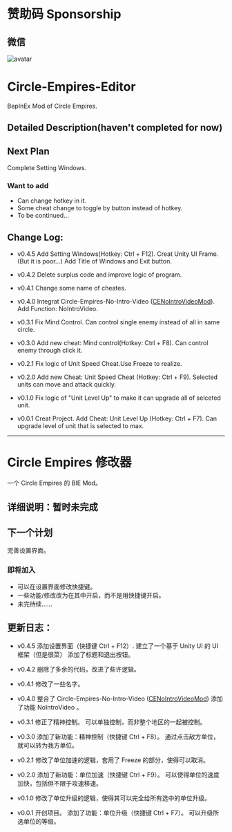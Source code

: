 # 赞助码 Sponsorship
## 微信
![avatar](https://www.hualigs.cn/image/600aa12470350.jpg) 

# Circle-Empires-Editor
BepInEx Mod of Circle Empires.
## Detailed Description(haven't completed for now)
## Next Plan
Complete Setting Windows.
### Want to add
* Can change hotkey in it.
* Some cheat change to toggle by button instead of hotkey.
* To be continued...
## Change Log:
* v0.4.5
Add Setting Windows(Hotkey: Ctrl + F12).
Creat Unity UI Frame.(But it is poor...)
Add Title of Windows and Exit button.

* v0.4.2
Delete surplus code and improve logic of program.

* v0.4.1
Change some name of cheates.

* v0.4.0
Integrat Circle-Empires-No-Intro-Video ([CENoIntroVideoMod](https://github.com/RoJoJoey/CENoIntroVideoMod)).
Add Function: NoIntroVideo.

* v0.3.1
Fix Mind Control.
Can control single enemy instead of all in same circle.

* v0.3.0
Add new cheat: Mind control(Hotkey: Ctrl + F8).
Can control enemy through click it.

* v0.2.1
Fix logic of Unit Speed Cheat.Use Freeze to realize.

* v0.2.0
Add new Cheat: Unit Speed Cheat (Hotkey: Ctrl + F9).
Selected units can move and attack quickly.

* v0.1.0
Fix logic of "Unit Level Up" to make it can upgrade all of selceted unit.

* v0.0.1
Creat Project.
Add Cheat: Unit Level Up (Hotkey: Ctrl + F7).
Can upgrade level of unit that is selected to max.

------

# Circle Empires 修改器
一个 Circle Empires 的 BIE Mod。
## 详细说明：暂时未完成
## 下一个计划
完善设置界面。
### 即将加入
* 可以在设置界面修改快捷键。
* 一些功能/修改改为在其中开启，而不是用快捷键开启。
* 未完待续......
## 更新日志：
* v0.4.5
添加设置界面（快捷键 Ctrl + F12）.
建立了一个基于 Unity UI 的 UI 框架（但是很菜）
添加了标题和退出按钮。

* v0.4.2
删除了多余的代码，改进了些许逻辑。

* v0.4.1
修改了一些名字。

* v0.4.0
整合了 Circle-Empires-No-Intro-Video ([CENoIntroVideoMod](https://github.com/RoJoJoey/CENoIntroVideoMod))
添加了功能 NoIntroVideo 。

* v0.3.1
修正了精神控制。
可以单独控制，而非整个地区的一起被控制。

* v0.3.0
添加了新功能：精神控制（快捷键 Ctrl + F8）。
通过点击敌方单位，就可以转为我方单位。

* v0.2.1
修改了单位加速的逻辑，套用了 Freeze 的部分，使得可以取消。

* v0.2.0
添加了新功能：单位加速（快捷键 Ctrl + F9）。
可以使得单位的速度加快，包括但不限于攻速移速。

* v0.1.0
修改了单位升级的逻辑，使得其可以完全给所有选中的单位升级。

* v0.0.1
开创项目。
添加了功能：单位升级（快捷键 Ctrl + F7）。
可以升级所选单位的等级。
